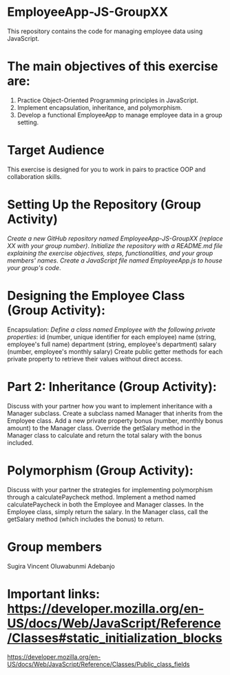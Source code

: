 # EmployeeApp-JS-GroupXX
This repository contains the code for managing employee data using JavaScript.

# The main objectives of this exercise are:
1. Practice Object-Oriented Programming principles in JavaScript.
2. Implement encapsulation, inheritance, and polymorphism.
3. Develop a functional EmployeeApp to manage employee data in a group setting.
# Target Audience
 This exercise is designed for you to work in pairs to practice OOP and collaboration skills.
 
# Setting Up the Repository (Group Activity)
  *Create a new GitHub repository named EmployeeApp-JS-GroupXX (replace XX with your group number)*.
*Initialize the repository with a README.md file explaining the exercise objectives, steps, functionalities, and your group members' names*.
*Create a JavaScript file named EmployeeApp.js to house your group's code*.
 
 # Designing the Employee Class (Group Activity):
Encapsulation: 
*Define a class named Employee with the following private properties*:
id (number, unique identifier for each employee)
name (string, employee's full name)
department (string, employee's department)
salary (number, employee's monthly salary)
Create public getter methods for each private property to retrieve their values without direct access.

# Part 2: Inheritance (Group Activity):
Discuss with your partner how you want to implement inheritance with a Manager subclass.
Create a subclass named Manager that inherits from the Employee class.
Add a new private property bonus (number, monthly bonus amount) to the Manager class.
Override the getSalary method in the Manager class to calculate and return the total salary with the bonus included.

# Polymorphism (Group Activity):
Discuss with your partner the strategies for implementing polymorphism through a calculatePaycheck method.
Implement a method named calculatePaycheck in both the Employee and Manager classes.
In the Employee class, simply return the salary.
In the Manager class, call the getSalary method (which includes the bonus) to return.

# Group members
 Sugira Vincent
 Oluwabunmi Adebanjo

# Important links: https://developer.mozilla.org/en-US/docs/Web/JavaScript/Reference/Classes#static_initialization_blocks

https://developer.mozilla.org/en-US/docs/Web/JavaScript/Reference/Classes/Public_class_fields
